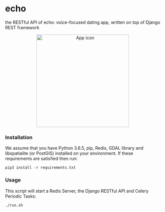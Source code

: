 # echo

the RESTful API of echo: voice-focused dating app, written on top of Django REST framework

<p align="center">
  <img src="https://i.imgur.com/2BDjKrY.png" alt="App icon" height="300px"/>
</p>

### Installation

We assume that you have Python 3.6.5, pip, Redis, GDAL library and libspatialite (or PostGIS) installed on your environment. If these requirements are satisfied then run:

```Shell
pip3 install -r requirements.txt
```

### Usage

This script will start a Redis Server, the Django RESTful API and Celery Periodic Tasks:

```Shell
./run.sh
```
